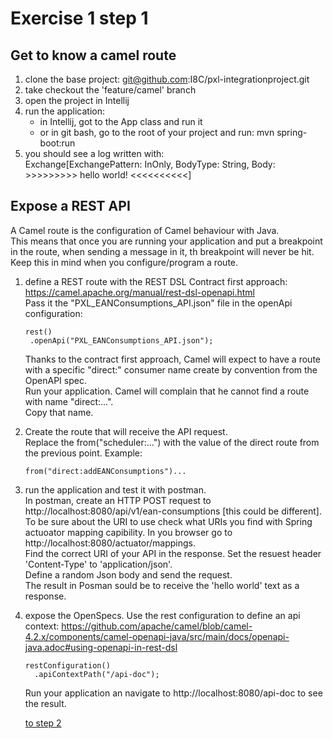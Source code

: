 # Exercise 1 step 1

## Get to know a camel route

1. clone the base project: git@github.com:I8C/pxl-integrationproject.git  
2. take checkout the 'feature/camel' branch  
3. open the project in Intellij  
4. run the application:  
	- in Intellij, got to the App class and run it  
	- or in git bash, go to the root of your project and run: mvn spring-boot:run  
5. you should see a log written with:  
   Exchange[ExchangePattern: InOnly, BodyType: String, Body: >>>>>>>>> hello world! <<<<<<<<<<]  

## Expose a REST API

A Camel route is the configuration of Camel behaviour with Java.  
This means that once you are running your application and put a breakpoint in the route, when sending a message in it, th breakpoint will never be hit.  
Keep this in mind when you configure/program a route.  

1. define a REST route with the REST DSL Contract first approach: https://camel.apache.org/manual/rest-dsl-openapi.html  
   Pass it the "PXL_EANConsumptions_API.json" file in the openApi configuration:  
   
   ```
   rest()
	.openApi("PXL_EANConsumptions_API.json");
   ```
   
   Thanks to the contract first approach, Camel will expect to have a route with a specific "direct:" consumer name create by convention from the OpenAPI spec.  
   Run your application. Camel will complain that he cannot find a route with name "direct:...".  
   Copy that name.  
   
2. Create the route that will receive the API request.  
   Replace the from("scheduler:...") with the value of the direct route from the previous point. Example:  
   ```
   from("direct:addEANConsumptions")...
   ```

3. run the application and test it with postman.  
   In postman, create an HTTP POST request to http://localhost:8080/api/v1/ean-consumptions [this could be different].  
   To be sure about the URI to use check what URIs you find with Spring actuoator mapping capibility. In you browser go to http://localhost:8080/actuator/mappings.  
   Find the correct URI of your API in the response. 
   Set the resuest header 'Content-Type' to 'application/json'.  
   Define a random Json body and send the request.  
   The result in Posman sould be to receive the 'hello world' text as a response.  
   
4. expose the OpenSpecs. Use the rest configuration to define an api context: https://github.com/apache/camel/blob/camel-4.2.x/components/camel-openapi-java/src/main/docs/openapi-java.adoc#using-openapi-in-rest-dsl   
   ```
   restConfiguration()
     .apiContextPath("/api-doc");
   ```
   Run your application an navigate to http://localhost:8080/api-doc to see the result.
   
    [to step 2](exercice-1-step-2.md) 